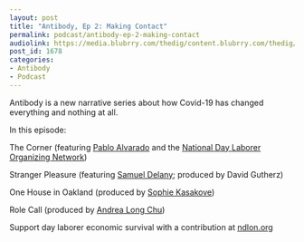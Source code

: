```yaml
---
layout: post
title: "Antibody, Ep 2: Making Contact"
permalink: podcast/antibody-ep-2-making-contact
audiolink: https://media.blubrry.com/thedig/content.blubrry.com/thedig/antibody_ep_2.mp3
post_id: 1678
categories: 
- Antibody
- Podcast
---
```


Antibody is a new narrative series about how Covid-19 has changed everything and nothing at all.

In this episode:

The Corner (featuring 
[Pablo Alvarado](https://twitter.com/pablondlon?lang=en) and the 
[National Day Laborer Organizing Network](https://ndlon.org/))

Stranger Pleasure (featuring 
[Samuel Delany](https://www.samueldelany.com/); produced by David Gutherz)

One House in Oakland (produced by 
[Sophie Kasakove](https://twitter.com/sophiekasakove))

Role Call (produced by 
[Andrea Long Chu](https://twitter.com/andrealongchu?lang=en))

Support day laborer economic survival with a contribution at 
[ndlon.org](http://ndlon.org)